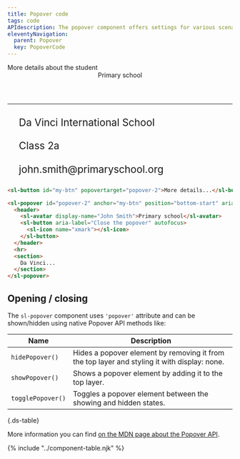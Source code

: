 ```yaml
---
title: Popover code
tags: code
APIdescription: The popover component offers settings for various scenarios.
eleventyNavigation:
  parent: Popover
  key: PopoverCode
---
```

<style>
#code-example {
  display: flex;
  flex-direction: column;
}

#code-example p {
  display: inline-flex;
  font-size: 1.4rem;
  gap: 1.6rem;
  margin-block: 0.8rem;
}
</style>

<section class="no-heading">

<div class="ds-example">
  <sl-button id="my-btn" popovertarget="popover-2" fill="outline" variant="primary">More details about the student</sl-button>
  <sl-popover id="popover-2" anchor="my-btn" position="bottom-start" aria-label="Information about the student - John Smith">
  <header class="ds-heading-3" style="align-items: start;">
  <sl-avatar display-name="John Smith" size="2xl">Primary school</sl-avatar>
  <sl-button id="close-popover-btn" fill="ghost" variant="default" size="sm" aria-label="Close the popover" autofocus>
  <sl-icon name="xmark"></sl-icon>
  </sl-button>
  </header>
  <hr color="#D9D9D9" />
  <div id="code-example">
    <p><sl-icon slot="icon" name="fas-school" size="lg"></sl-icon>Da Vinci International School</p>
    <p><sl-icon slot="icon" name="fas-screen-users" size="lg"></sl-icon>Class 2a</p>
    <p><sl-icon slot="icon" name="fas-envelope" size="lg"></sl-icon>john.smith@primaryschool.org</p>
  </div>
  </sl-popover>
</div>

<div class="ds-code">

  ```html
<sl-button id="my-btn" popovertarget="popover-2">More details...</sl-button>

<sl-popover id="popover-2" anchor="my-btn" position="bottom-start" aria-label="Information about the student...">
    <header>
      <sl-avatar display-name="John Smith">Primary school</sl-avatar>
      <sl-button aria-label="Close the popover" autofocus>
        <sl-icon name="xmark"></sl-icon>
      </sl-button>
    </header>
    <hr>
    <section>
      Da Vinci...
    </section>
</sl-popover>
  ```

</div>

</section>

<ds-install-info link-in-navigation package="popover"></ds-install-info>

<section>

## Opening / closing

The `sl-popover` component uses `'popover'` attribute and can be shown/hidden using native Popover API methods like:

<div class="ds-table-wrapper">

|Name| Description |
|-|-|
|`hidePopover()`|Hides a popover element by removing it from the top layer and styling it with display: none.|
|`showPopover()`|Shows a popover element by adding it to the top layer.|
|`togglePopover()`|Toggles a popover element between the showing and hidden states.|

{.ds-table}

</div>

More information you can find [on the MDN page about the Popover API](https://developer.mozilla.org/en-US/docs/Web/API/Popover_API).

</section>

{% include "../component-table.njk" %}

<script>
const myPopoverBtn = document.querySelector("#my-btn");
const popoverCodeExample = document.querySelector("#popover-2");
const closePopoverBtn = document.querySelector("#close-popover-btn");

requestAnimationFrame(() => {
myPopoverBtn?.addEventListener("click", () => {
    if (popoverCodeExample) {
      popoverCodeExample.togglePopover();
    }
  });

closePopoverBtn.addEventListener("click", () => {
    if (popoverCodeExample) {
      popoverCodeExample.hidePopover();
    }
  });
})
</script>
